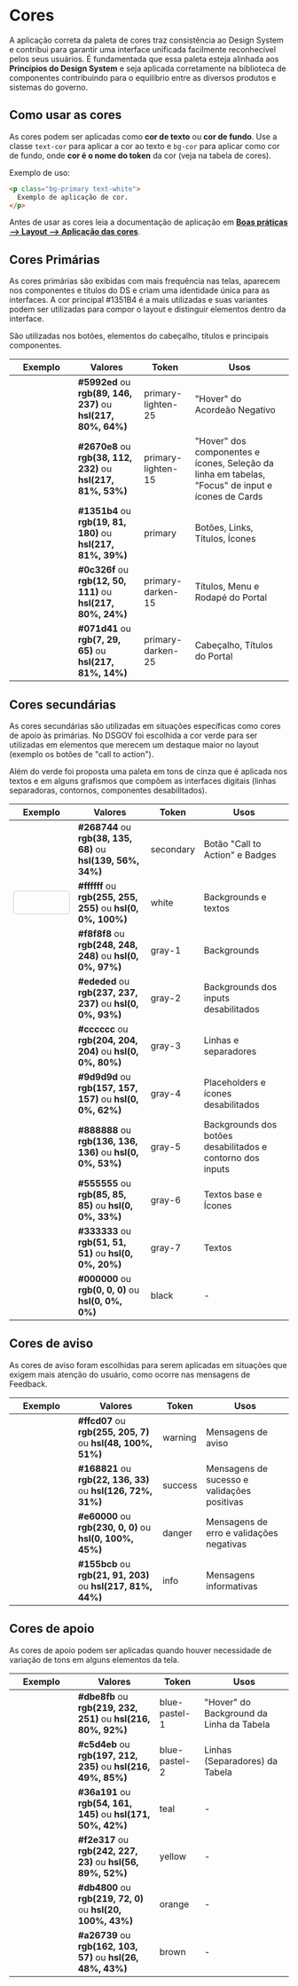 # Cores

A aplicação correta da paleta de cores traz consistência ao Design System e contribui para garantir uma interface unificada facilmente reconhecível pelos seus usuários. É fundamentada que essa paleta esteja alinhada aos **Princípios do Design System** e seja aplicada corretamente na biblioteca de componentes contribuindo para o equilíbrio entre as diversos produtos e sistemas do governo.

## Como usar as cores

As cores podem ser aplicadas como **cor de texto** ou **cor de fundo**. Use a classe `text-cor` para aplicar a cor ao texto e `bg-cor` para aplicar como cor de fundo, onde **cor é o nome do token** da cor (veja na tabela de cores).

Exemplo de uso:

```html
<p class="bg-primary text-white">
  Exemplo de aplicação de cor.
</p>
```

Antes de usar as cores leia a documentação de aplicação em [**Boas práticas --> Layout --> Aplicação das cores**](ds/boaspraticas/aplicacao-das-cores).

## Cores Primárias

As cores primárias são exibidas com mais frequência nas telas, aparecem nos componentes e títulos do DS e criam uma identidade única para as interfaces. A cor principal #1351B4 é a mais utilizadas e suas variantes podem ser utilizadas para compor o layout e distinguir elementos dentro da interface.

São utilizadas nos botões, elementos do cabeçalho, títulos e principais componentes.

<div class="br-table">
<div class="table">
  <table>
    <thead>
      <tr>
        <th>Exemplo</th>
        <th>Valores</th>
        <th>Token</span></th>
        <th>Usos</th>
      </tr>
    </thead>
    <tbody>
      <tr>
        <td>
          <div class="bg-primary-lighten-25" style="border-radius: 4px; height: 40px; width: 100px;"></div>
        </td>
        <td>
          <span class="text-nowrap"><strong>#5992ed</strong></span> ou 
          <span class="text-nowrap"><strong>rgb(89, 146, 237)</strong></span> ou 
          <span class="text-nowrap"><strong>hsl(217, 80%, 64%)</strong></span>
        </td>
        <td><span class="text-nowrap">primary-lighten-25</span></td>
        <td>"Hover" do Acordeão Negativo</td>
      </tr>
      <tr>
        <td>
          <div class="bg-primary-lighten-15" style="border-radius: 4px; height: 40px; width: 100px;"></div>
        </td>
        <td>
          <span class="text-nowrap"><strong>#2670e8</strong></span> ou 
          <span class="text-nowrap"><strong>rgb(38, 112, 232)</strong></span> ou 
          <span class="text-nowrap"><strong>hsl(217, 81%, 53%)</strong></span>
        </td>
        <td><span class="text-nowrap">primary-lighten-15</td>
        <td>"Hover" dos componentes e ícones</span>, Seleção da linha em tabelas, "Focus" de input e ícones de Cards</td>
      </tr>
      <tr>
        <td>
          <div class="bg-primary" style="border-radius: 4px; height: 40px; width: 100px;"></div>
        </td>
        <td>
          <span class="text-nowrap"><strong>#1351b4</strong></span> ou 
          <span class="text-nowrap"><strong>rgb(19, 81, 180)</strong></span> ou 
          <span class="text-nowrap"><strong>hsl(217, 81%, 39%)</strong></span>
        </td>
        <td><span class="text-nowrap">primary</span></td>
        <td>Botões, Links, Títulos, Ícones</td>
      </tr>
      <tr>
        <td>
          <div class="bg-primary-darken-15" style="border-radius: 4px; height: 40px; width: 100px;"></div>
        </td>
        <td>
          <span class="text-nowrap"><strong>#0c326f</strong></span> ou 
          <span class="text-nowrap"><strong>rgb(12, 50, 111)</strong></span> ou 
          <span class="text-nowrap"><strong>hsl(217, 80%, 24%)</strong></span>
        </td>
        <td><span class="text-nowrap">primary-darken-15</span></td>
        <td>Títulos, Menu e Rodapé do Portal</td>
      </tr>
      <tr>
        <td>
          <div class="bg-primary-darken-25" style="border-radius: 4px; height: 40px; width: 100px;"></div>
        </td>
        <td>
          <span class="text-nowrap"><strong>#071d41</strong></span> ou 
          <span class="text-nowrap"><strong>rgb(7, 29, 65)</strong></span> ou 
          <span class="text-nowrap"><strong>hsl(217, 81%, 14%)</strong></span>
        </td>
        <td><span class="text-nowrap">primary-darken-25</span></td>
        <td>Cabeçalho, Títulos do Portal</td>
      </tr>
    </tbody>
  </table>
</div>
</div>

## Cores secundárias

As cores secundárias são utilizadas em situações específicas como cores de apoio às primárias. No DSGOV foi escolhida a cor verde para ser utilizadas em elementos que merecem um destaque maior no layout (exemplo os botões de "call to action").

Além do verde foi proposta uma paleta em tons de cinza que é aplicada nos textos e em alguns grafismos que compõem as interfaces digitais (linhas separadoras, contornos, componentes desabilitados).

<div class="br-table">
<div class="table">
  <table>
    <thead>
      <tr>
        <th>Exemplo</th>
        <th>Valores</th>
        <th>Token</span></th>
        <th>Usos</th>
      </tr>
    </thead>
    <tbody>
      <tr>
        <td>
          <div class="bg-secondary" style="border-radius: 4px; height: 40px; width: 100px;"></div>
        </td>
        <td>
          <span class="text-nowrap"><strong>#268744</strong></span> ou 
          <span class="text-nowrap"><strong>rgb(38, 135, 68)</strong></span> ou 
          <span class="text-nowrap"><strong>hsl(139, 56%, 34%)</strong></span>
        </td>
        <td><span class="text-nowrap">secondary</span></td>
        <td>Botão "Call to Action" e Badges</td>
      </tr>
      <tr>
        <td>
          <div class="bg-white" style="border-radius: 4px; box-shadow: 0 0 0 1px #cccccc; height: 40px; width: 100px;"></div>
        </td>
        <td>
          <span class="text-nowrap"><strong>#ffffff</strong></span> ou 
          <span class="text-nowrap"><strong>rgb(255, 255, 255)</strong></span> ou 
          <span class="text-nowrap"><strong>hsl(0, 0%, 100%)</strong></span>
        </td>
        <td><span class="text-nowrap">white</span></td>
        <td>Backgrounds e textos</td>
      </tr>
      <tr>
        <td>
          <div class="bg-gray-1" style="border-radius: 4px; height: 40px; width: 100px;"></div>
        </td>
        <td>
          <span class="text-nowrap"><strong>#f8f8f8</strong></span> ou 
          <span class="text-nowrap"><strong>rgb(248, 248, 248)</strong></span> ou 
          <span class="text-nowrap"><strong>hsl(0, 0%, 97%)</strong></span>
        </td>
        <td><span class="text-nowrap">gray-1</span></td>
        <td>Backgrounds</td>
      </tr>
      <tr>
        <td>
          <div class="bg-gray-2" style="border-radius: 4px; height: 40px; width: 100px;"></div>
        </td>
        <td>
          <span class="text-nowrap"><strong>#ededed</strong></span> ou 
          <span class="text-nowrap"><strong>rgb(237, 237, 237)</strong></span> ou 
          <span class="text-nowrap"><strong>hsl(0, 0%, 93%)</strong></span>
        </td>
        <td><span class="text-nowrap">gray-2</span></td>
        <td>Backgrounds dos inputs desabilitados</td>
      </tr>
      <tr>
        <td>
          <div class="bg-gray-3" style="border-radius: 4px; height: 40px; width: 100px;"></div>
        </td>
        <td>
          <span class="text-nowrap"><strong>#cccccc</strong></span> ou 
          <span class="text-nowrap"><strong>rgb(204, 204, 204)</strong></span> ou 
          <span class="text-nowrap"><strong>hsl(0, 0%, 80%)</strong></span>
        </td>
        <td><span class="text-nowrap">gray-3</span></td>
        <td>Linhas e separadores</td>
      </tr>
      <tr>
        <td>
          <div class="bg-gray-4" style="border-radius: 4px; height: 40px; width: 100px;"></div>
        </td>
        <td>
          <span class="text-nowrap"><strong>#9d9d9d</strong></span> ou 
          <span class="text-nowrap"><strong>rgb(157, 157, 157)</strong></span> ou 
          <span class="text-nowrap"><strong>hsl(0, 0%, 62%)</strong></span>
        </td>
        <td><span class="text-nowrap">gray-4</span></td>
        <td>Placeholders e ícones desabilitados</td>
      </tr>
      <tr>
        <td>
          <div class="bg-gray-5" style="border-radius: 4px; height: 40px; width: 100px;"></div>
        </td>
        <td>
          <span class="text-nowrap"><strong>#888888</strong></span> ou 
          <span class="text-nowrap"><strong>rgb(136, 136, 136)</strong></span> ou 
          <span class="text-nowrap"><strong>hsl(0, 0%, 53%)</strong></span>
        </td>
        <td><span class="text-nowrap">gray-5</span></td>
        <td>Backgrounds dos botões desabilitados e contorno dos inputs</td>
      </tr>
      <tr>
        <td>
          <div class="bg-gray-6" style="border-radius: 4px; height: 40px; width: 100px;"></div>
        </td>
        <td>
          <span class="text-nowrap"><strong>#555555</strong></span> ou 
          <span class="text-nowrap"><strong>rgb(85, 85, 85)</strong></span> ou 
          <span class="text-nowrap"><strong>hsl(0, 0%, 33%)</strong></span>
        </td>
        <td><span class="text-nowrap">gray-6</span></td>
        <td>Textos base e Ícones</td>
      </tr>
      <tr>
        <td>
          <div class="bg-gray-7" style="border-radius: 4px; height: 40px; width: 100px;"></div>
        </td>
        <td>
          <span class="text-nowrap"><strong>#333333</strong></span> ou 
          <span class="text-nowrap"><strong>rgb(51, 51, 51)</strong></span> ou 
          <span class="text-nowrap"><strong>hsl(0, 0%, 20%)</strong></span>
        </td>
        <td><span class="text-nowrap">gray-7</span></td>
        <td>Textos</td>
      </tr>
      <tr>
        <td>
          <div class="bg-black" style="border-radius: 4px; height: 40px; width: 100px;"></div>
        </td>
        <td>
          <span class="text-nowrap"><strong>#000000</strong></span> ou 
          <span class="text-nowrap"><strong>rgb(0, 0, 0)</strong></span> ou 
          <span class="text-nowrap"><strong>hsl(0, 0%, 0%)</strong></span>
        </td>
        <td><span class="text-nowrap">black</span></td>
        <td>-</td>
      </tr>
    </tbody>
  </table>
</div>
</div>

## Cores de aviso

As cores de aviso foram escolhidas para serem aplicadas em situações que exigem mais atenção do usuário, como ocorre nas mensagens de Feedback.

<div class="br-table">
<div class="table">
  <table>
    <thead>
      <tr>
        <th>Exemplo</th>
        <th>Valores</th>
        <th>Token</span></th>
        <th>Usos</th>
      </tr>
    </thead>
    <tbody>
      <tr>
        <td>
          <div class="bg-warning" style="border-radius: 4px; height: 40px; width: 100px;"></div>
        </td>
        <td>
          <span class="text-nowrap"><strong>#ffcd07</strong></span> ou 
          <span class="text-nowrap"><strong>rgb(255, 205, 7)</strong></span> ou 
          <span class="text-nowrap"><strong>hsl(48, 100%, 51%)</strong></span>
        </td>
        <td><span class="text-nowrap">warning</span></td>
        <td>Mensagens de aviso</td>
      </tr>
      <tr>
        <td>
          <div class="bg-success" style="border-radius: 4px; height: 40px; width: 100px;"></div>
        </td>
        <td>
          <span class="text-nowrap"><strong>#168821</strong></span> ou 
          <span class="text-nowrap"><strong>rgb(22, 136, 33)</strong></span> ou 
          <span class="text-nowrap"><strong>hsl(126, 72%, 31%)</strong></span>
        </td>
        <td><span class="text-nowrap">success</span></td>
        <td>Mensagens de sucesso e validações positivas</td>
      </tr>
      <tr>
        <td>
          <div class="bg-danger" style="border-radius: 4px; height: 40px; width: 100px;"></div>
        </td>
        <td>
          <span class="text-nowrap"><strong>#e60000</strong></span> ou 
          <span class="text-nowrap"><strong>rgb(230, 0, 0)</strong></span> ou 
          <span class="text-nowrap"><strong>hsl(0, 100%, 45%)</strong></span>
        </td>
        <td><span class="text-nowrap">danger</span></td>
        <td>Mensagens de erro e validações negativas</td>
      </tr>
      <tr>
        <td>
          <div class="bg-info" style="border-radius: 4px; height: 40px; width: 100px;"></div>
        </td>
        <td>
          <span class="text-nowrap"><strong>#155bcb</strong></span> ou 
          <span class="text-nowrap"><strong>rgb(21, 91, 203)</strong></span> ou 
          <span class="text-nowrap"><strong>hsl(217, 81%, 44%)</strong></span>
        </td>
        <td><span class="text-nowrap">info</span></td>
        <td>Mensagens informativas</td>
      </tr>
    </tbody>
  </table>
</div>
</div>

## Cores de apoio

As cores de apoio podem ser aplicadas quando houver necessidade de variação de tons em alguns elementos da tela.

<div class="br-table">
<div class="table">
  <table>
    <thead>
      <tr>
        <th>Exemplo</th>
        <th>Valores</th>
        <th>Token</span></th>
        <th>Usos</th>
      </tr>
    </thead>
    <tbody>
      <tr>
        <td>
          <div class="bg-blue-pastel-1" style="border-radius: 4px; box-shadow: 0 0 0 1px #fff; height: 40px; width: 100px;"></div>
        </td>
        <td>
          <span class="text-nowrap"><strong>#dbe8fb</strong></span> ou 
          <span class="text-nowrap"><strong>rgb(219, 232, 251)</strong></span> ou 
          <span class="text-nowrap"><strong>hsl(216, 80%, 92%)</strong></span>
        </td>
        <td><span class="text-nowrap">blue-pastel-1</span></td>
        <td>"Hover" do Background da Linha da Tabela</td>
      </tr>
      <tr>
        <td>
          <div class="bg-blue-pastel-2" style="border-radius: 4px; box-shadow: 0 0 0 1px #fff; height: 40px; width: 100px;"></div>
        </td>
        <td>
          <span class="text-nowrap"><strong>#c5d4eb</strong></span> ou 
          <span class="text-nowrap"><strong>rgb(197, 212, 235)</strong></span> ou 
          <span class="text-nowrap"><strong>hsl(216, 49%, 85%)</strong></span>
        </td>
        <td><span class="text-nowrap">blue-pastel-2</span></td>
        <td>Linhas (Separadores) da Tabela</td>
      </tr>
      <tr>
        <td>
          <div class="bg-teal" style="border-radius: 4px; height: 40px; width: 100px;"></div>
        </td>
        <td>
          <span class="text-nowrap"><strong>#36a191</strong></span> ou 
          <span class="text-nowrap"><strong>rgb(54, 161, 145)</strong></span> ou 
          <span class="text-nowrap"><strong>hsl(171, 50%, 42%)</strong></span>
        </td>
        <td><span class="text-nowrap">teal</span></td>
        <td>-</td>
      </tr>
      <tr>
        <td>
          <div class="bg-yellow" style="border-radius: 4px; height: 40px; width: 100px;"></div>
        </td>
        <td>
          <span class="text-nowrap"><strong>#f2e317</strong></span> ou 
          <span class="text-nowrap"><strong>rgb(242, 227, 23)</strong></span> ou 
          <span class="text-nowrap"><strong>hsl(56, 89%, 52%)</strong></span>
        </td>
        <td><span class="text-nowrap">yellow</span></td>
        <td>-</td>
      </tr>
      <tr>
        <td>
          <div class="bg-orange" style="border-radius: 4px; height: 40px; width: 100px;"></div>
        </td>
        <td>
          <span class="text-nowrap"><strong>#db4800</strong></span> ou 
          <span class="text-nowrap"><strong>rgb(219, 72, 0)</strong></span> ou 
          <span class="text-nowrap"><strong>hsl(20, 100%, 43%)</strong></span>
        </td>
        <td><span class="text-nowrap">orange</span></td>
        <td>-</td>
      </tr>
      <tr>
        <td>
          <div class="bg-brown" style="border-radius: 4px; height: 40px; width: 100px;"></div>
        </td>
        <td>
          <span class="text-nowrap"><strong>#a26739</strong></span> ou 
          <span class="text-nowrap"><strong>rgb(162, 103, 57)</strong></span> ou 
          <span class="text-nowrap"><strong>hsl(26, 48%, 43%)</strong></span>
        </td>
        <td><span class="text-nowrap">brown</span></td>
        <td>-</td>
      </tr>
    </tbody>
  </table>
</div>
</div>
